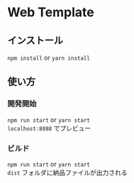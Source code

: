 # Web Template

## インストール
`npm install` or `yarn install`


## 使い方

### 開発開始
`npm run start` or `yarn start`  
`localhost:8888` でプレビュー

### ビルド
`npm run start` or `yarn start`  
`dist` フォルダに納品ファイルが出力される
